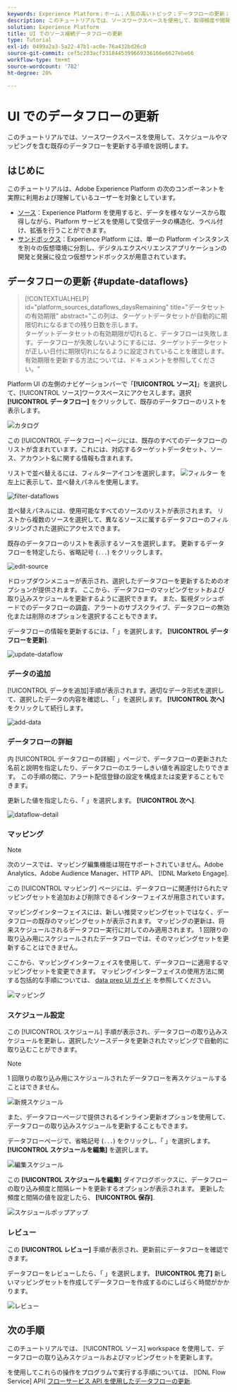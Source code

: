 ```yaml
---
keywords: Experience Platform；ホーム；人気の高いトピック；データフローの更新；スケジュールの編集
description: このチュートリアルでは、ソースワークスペースを使用して、取得頻度や間隔率など、データフロースケジュールを更新する手順を説明します。
solution: Experience Platform
title: UI でのソース接続データフローの更新
type: Tutorial
exl-id: 0499a2a3-5a22-47b1-ac0e-76a432bd26c0
source-git-commit: cef5c203acf3318445399669336166e6627ebe66
workflow-type: tm+mt
source-wordcount: '782'
ht-degree: 20%

---
```


# UI でのデータフローの更新

このチュートリアルでは、ソースワークスペースを使用して、スケジュールやマッピングを含む既存のデータフローを更新する手順を説明します。

## はじめに

このチュートリアルは、Adobe Experience Platform の次のコンポーネントを実際に利用および理解しているユーザーを対象としています。

* [ソース](../../home.md)：Experience Platform を使用すると、データを様々なソースから取得しながら、Platform サービスを使用して受信データの構造化、ラベル付け、拡張を行うことができます。
* [サンドボックス](../../../sandboxes/home.md)：Experience Platform には、単一の Platform インスタンスを別々の仮想環境に分割し、デジタルエクスペリエンスアプリケーションの開発と発展に役立つ仮想サンドボックスが用意されています。

## データフローの更新 {#update-dataflows}

>[!CONTEXTUALHELP]
>id="platform_sources_dataflows_daysRemaining"
>title="データセットの有効期限"
>abstract="この列は、ターゲットデータセットが自動的に期限切れになるまでの残り日数を示します。<br>ターゲットデータセットの有効期限が切れると、データフローは失敗します。データフローが失敗しないようにするには、ターゲットデータセットが正しい日付に期限切れになるように設定されていることを確認します。有効期限を更新する方法については、ドキュメントを参照してください。"

Platform UI の左側のナビゲーションバーで「**[!UICONTROL ソース]**」を選択して、[!UICONTROL ソース]ワークスペースにアクセスします。選択 **[!UICONTROL データフロー]** をクリックして、既存のデータフローのリストを表示します。

![カタログ](../../images/tutorials/update-dataflows/catalog.png)

この [!UICONTROL データフロー] ページには、既存のすべてのデータフローのリストが含まれています。これには、対応するターゲットデータセット、ソース、アカウント名に関する情報も含まれます。

リストで並べ替えるには、フィルターアイコンを選択します。 ![フィルター](../../images/tutorials/update/filter.png) を左上に表示して、並べ替えパネルを使用します。

![filter-dataflows](../../images/tutorials/update-dataflows/filter-dataflows.png)

並べ替えパネルには、使用可能なすべてのソースのリストが表示されます。 リストから複数のソースを選択して、異なるソースに属するデータフローのフィルタリングされた選択にアクセスできます。

既存のデータフローのリストを表示するソースを選択します。 更新するデータフローを特定したら、省略記号 (`...`) をクリックします。

![edit-source](../../images/tutorials/update-dataflows/edit-source.png)

ドロップダウンメニューが表示され、選択したデータフローを更新するためのオプションが提供されます。 ここから、データフローのマッピングセットおよび取り込みスケジュールを更新するように選択できます。 また、監視ダッシュボードでのデータフローの調査、アラートのサブスクライブ、データフローの無効化または削除のオプションを選択することもできます。

データフローの情報を更新するには、「 」を選択します。 **[!UICONTROL データフローを更新]**.

![update-dataflow](../../images/tutorials/update-dataflows/update-dataflow.png)

### データの追加

[!UICONTROL データを追加]手順が表示されます。適切なデータ形式を選択して、選択したデータの内容を確認し、「 」を選択します。 **[!UICONTROL 次へ]** をクリックして続行します。

![add-data](../../images/tutorials/update-dataflows/add-data.png)

### データフローの詳細

内 [!UICONTROL データフローの詳細] 」ページで、データフローの更新された名前と説明を指定したり、データフローのエラーしきい値を再設定したりできます。 この手順の間に、アラート配信登録の設定を構成または変更することもできます。

更新した値を指定したら、「 」を選択します。 **[!UICONTROL 次へ]**.

![dataflow-detail](../../images/tutorials/update-dataflows/dataflow-detail.png)

### マッピング

>[!NOTE]
>
>次のソースでは、マッピング編集機能は現在サポートされていません。Adobe Analytics、Adobe Audience Manager、HTTP API、 [!DNL Marketo Engage].

この [!UICONTROL マッピング] ページには、データフローに関連付けられたマッピングセットを追加および削除できるインターフェイスが用意されています。

マッピングインターフェイスには、新しい推奨マッピングセットではなく、データフローの既存のマッピングセットが表示されます。 マッピングの更新は、将来スケジュールされるデータフロー実行に対してのみ適用されます。 1 回限りの取り込み用にスケジュールされたデータフローでは、そのマッピングセットを更新することはできません。

ここから、マッピングインターフェイスを使用して、データフローに適用するマッピングセットを変更できます。 マッピングインターフェイスの使用方法に関する包括的な手順については、 [data prep UI ガイド](../../../data-prep/ui/mapping.md) を参照してください。

![マッピング](../../images/tutorials/update-dataflows/mapping.png)

### スケジュール設定

この [!UICONTROL スケジュール] 手順が表示され、データフローの取り込みスケジュールを更新し、選択したソースデータを更新されたマッピングで自動的に取り込むことができます。

>[!NOTE]
>
>1 回限りの取り込み用にスケジュールされたデータフローを再スケジュールすることはできません。

![新規スケジュール](../../images/tutorials/update-dataflows/new-schedule.png)

また、データフローページで提供されるインライン更新オプションを使用して、データフローの取り込みスケジュールを更新することもできます。

データフローページで、省略記号 (`...`) をクリックし、「 」を選択します。 **[!UICONTROL スケジュールを編集]** を選択します。

![編集スケジュール](../../images/tutorials/update-dataflows/edit-schedule.png)

この **[!UICONTROL スケジュールを編集]** ダイアログボックスに、データフローの取り込み頻度と間隔レートを更新するオプションが表示されます。 更新した頻度と間隔の値を設定したら、 **[!UICONTROL 保存]**.

![スケジュールポップアップ](../../images/tutorials/update-dataflows/schedule-pop-up.png)

### レビュー

この **[!UICONTROL レビュー]** 手順が表示され、更新前にデータフローを確認できます。

データフローをレビューしたら、「 」を選択します。 **[!UICONTROL 完了]** 新しいマッピングセットを作成してデータフローを作成するのにしばらく時間がかかります。

![レビュー](../../images/tutorials/update-dataflows/review.png)

## 次の手順

このチュートリアルでは、 [!UICONTROL ソース] workspace を使用して、データフローの取り込みスケジュールおよびマッピングセットを更新します。

を使用してこれらの操作をプログラムで実行する手順については、 [!DNL Flow Service] API( [フローサービス API を使用したデータフローの更新](../../tutorials/api/update-dataflows.md).
